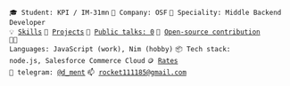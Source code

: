 <code>🎓 Student: KPI / IM-31mn</code>
<code>🏢 Company: OSF</code>
<code>👷 Speciality: Middle Backend Developer</code><br>
<code>💡 [Skills](SKILLS.md)</code>
<code>🧻 [Projects](PROJECTS.md)</code>
<code>📢 [Public talks: 0](TALKS.md)</code>
<code>👀 [Open-source contribution](CONTRIBUTION.md)</code><br>
<code>🧑‍💻 Languages: JavaScript (work), Nim (hobby)</code>
<code>📦 Tech stack: node.js, Salesforce Commerce Cloud</code>
<code>🪙 [Rates](RATES.md)</code><br>
<code>💬 telegram: [@d_ment](https://telegram.me/d_ment)</code>
<code>📫 [rocket111185@gmail.com](mailto:rocket111185@gmail.com)</code>
